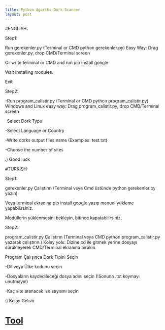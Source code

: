 ```yaml
---
title: Python Agartha Dork Scanner
layout: post
---
```


#ENGLİSH:

Step1:

Run gerekenler.py (Terminal or CMD python gerekenler.py) Easy Way: Drag gerekenler.py, drop CMD/Terminal screen

Or write terminal or CMD and run pip install google

Wait installing modules.

Exit

Step2:

-Run program_calistir.py (Terminal or CMD python program_calistir.py) Windows and Linux easy way: Drag program_calistir.py, drop CMD/Terminal screen

-Select Dork Type

-Select Language or Country

-Write dorks output files name (Examples: test.txt)

-Choose the number of sites

:) Good luck

#TURKİSH:

Step1:

gerekenler.py Çalıştırın (Terminal veya Cmd üstünde python gerekenler.py yazın)

Veya terminal ekranına pip install google yazıp manuel yükleme yapabilirsiniz.

Modüllerin yüklenmesini bekleyin, bitince kapatabilirsiniz.

Step2:

program_calistir.py Çalıştırın (Terminal veya CMD python program_calistir.py yazarak çalıştırın.) Kolay yolu: Dizine cd ile gitmek yerine dosyayı sürükleyerek CMD/Terminal ekranına bırakın.

Program Çalışınca Dork Tipini Seçin

-Dil veya Ülke kodunu seçin

-Dosyaların kaydedileceği dosya adını seçin (!Sonuna .txt koymayı unutmayın)

-Kaç site aranacak ise sayısını seçin

:) Kolay Gelsin

# **[Tool](https://github.com/nickzsche/agartha_dork_scanner)**
